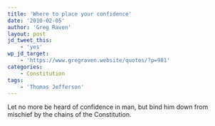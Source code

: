 ```yaml
---
title: 'Where to place your confidence'
date: '2010-02-05'
author: 'Greg Raven'
layout: post
jd_tweet_this:
    - 'yes'
wp_jd_target:
    - 'https://www.gregraven.website/quotes/?p=981'
categories:
    - Constitution
tags:
    - 'Thomas Jefferson'
---
```


Let no more be heard of confidence in man, but bind him down from mischief by the chains of the Constitution.